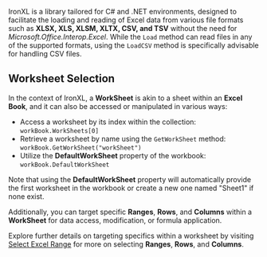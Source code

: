 IronXL is a library tailored for C# and .NET environments, designed to facilitate the loading and reading of Excel data from various file formats such as **XLSX, XLS, XLSM, XLTX, CSV, and TSV** without the need for _Microsoft.Office.Interop.Excel_. While the `Load` method can read files in any of the supported formats, using the `LoadCSV` method is specifically advisable for handling CSV files.

## Worksheet Selection

In the context of IronXL, a **WorkSheet** is akin to a sheet within an **Excel Book**, and it can also be accessed or manipulated in various ways:

- Access a worksheet by its index within the collection: `workBook.WorkSheets[0]`
- Retrieve a worksheet by name using the `GetWorkSheet` method: `workBook.GetWorkSheet("workSheet")`
- Utilize the **DefaultWorkSheet** property of the workbook: `workBook.DefaultWorkSheet`

Note that using the **DefaultWorkSheet** property will automatically provide the first worksheet in the workbook or create a new one named "Sheet1" if none exist.

Additionally, you can target specific **Ranges**, **Rows**, and **Columns** within a **WorkSheet** for data access, modification, or formula application.

Explore further details on targeting specifics within a worksheet by visiting [Select Excel Range](https://ironsoftware.com/csharp/excel/examples/select-excel-range/) for more on selecting **Ranges**, **Rows**, and **Columns**.